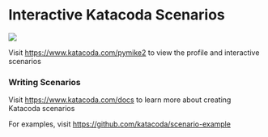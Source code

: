 # Interactive Katacoda Scenarios

[![](http://shields.katacoda.com/katacoda/pymike2/count.svg)](https://www.katacoda.com/pymike2 "Get your profile on Katacoda.com")

Visit https://www.katacoda.com/pymike2 to view the profile and interactive scenarios

### Writing Scenarios
Visit https://www.katacoda.com/docs to learn more about creating Katacoda scenarios

For examples, visit https://github.com/katacoda/scenario-example
